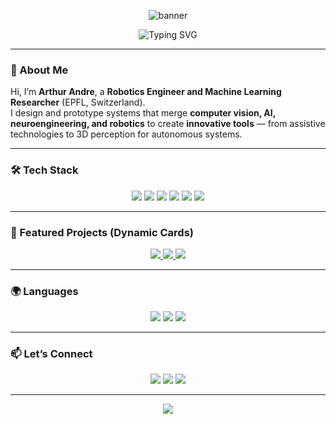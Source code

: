 <!-- Animated Banner -->
<p align="center">
  <img src="https://capsule-render.vercel.app/api?type=waving&color=0:007BFF,100:00C6FF&height=200&section=header&text=Arthur%20Andre&fontSize=48&fontColor=ffffff&animation=fadeIn" alt="banner"/>
</p>

<!-- Typing effect for title -->
<p align="center">
  <img src="https://readme-typing-svg.demolab.com?font=Fira+Code&weight=600&size=28&pause=1000&color=007BFF&center=true&vCenter=true&width=600&lines=Robotics+Engineer;Machine+Learning+Researcher;Computer+Vision+Enthusiast;Always+Building+Something+New" alt="Typing SVG" />
</p>

---

### 👋 About Me

Hi, I’m **Arthur Andre**, a **Robotics Engineer and Machine Learning Researcher** (EPFL, Switzerland).  
I design and prototype systems that merge **computer vision, AI, neuroengineering, and robotics** to create **innovative tools** — from assistive technologies to 3D perception for autonomous systems.

---

### 🛠 Tech Stack

<p align="center">
  <img src="https://img.shields.io/badge/Python-3776AB?style=for-the-badge&logo=python&logoColor=white" />
  <img src="https://img.shields.io/badge/C++-00599C?style=for-the-badge&logo=c%2B%2B&logoColor=white" />
  <img src="https://img.shields.io/badge/PyTorch-EE4C2C?style=for-the-badge&logo=pytorch&logoColor=white" />
  <img src="https://img.shields.io/badge/OpenCV-5C3EE8?style=for-the-badge&logo=opencv&logoColor=white" />
  <img src="https://img.shields.io/badge/SQL-4479A1?style=for-the-badge&logo=postgresql&logoColor=white" />
  <img src="https://img.shields.io/badge/Matlab-0076A8?style=for-the-badge&logo=mathworks&logoColor=white" />
</p>

---

### 🚀 Featured Projects (Dynamic Cards)

<p align="center">

<!-- DLAV-3DLOC -->
<a href="https://github.com/arthur-andre/DLAV-3DLOC">
  <img src="https://github-readme-stats.vercel.app/api/pin/?username=arthur-andre&repo=DLAV-3DLOC&theme=radical" />
</a>

<!-- fMRI Reconstruction -->
<a href="https://github.com/arthur-andre/frames-reconstrcution-from-fmri">
  <img src="https://github-readme-stats.vercel.app/api/pin/?username=arthur-andre&repo=frames-reconstrcution-from-fmri&theme=radical" />
</a>

<!-- ADA Project -->
<a href="https://epfl-ada.github.io/ada-2022-project-teamlovelace/">
  <img src="https://img.shields.io/badge/ADA%202022-Interactive%20Data%20Story-orange?style=for-the-badge&logo=githubpages" />
</a>

</p>

---

### 🌍 Languages

<p align="center">
  <img src="https://img.shields.io/badge/French-Native-blue?style=for-the-badge" />
  <img src="https://img.shields.io/badge/English-Proficient-red?style=for-the-badge" />
  <img src="https://img.shields.io/badge/German-Basic-green?style=for-the-badge" />
</p>

---

### 📫 Let’s Connect

<p align="center">
  <a href="mailto:arthur.andre0222@gmail.com"><img src="https://img.shields.io/badge/Email-arthur.andre0222%40gmail.com-blue?style=for-the-badge&logo=gmail" /></a>
  <a href="https://linkedin.com/in/arthur-andre"><img src="https://img.shields.io/badge/LinkedIn-Arthur%20Andre-blue?style=for-the-badge&logo=linkedin" /></a>
  <a href="https://github.com/arthur-andre"><img src="https://img.shields.io/badge/GitHub-arthur--andre-black?style=for-the-badge&logo=github" /></a>
</p>

---

<!-- Footer -->
<p align="center">
  <img src="https://capsule-render.vercel.app/api?type=waving&color=0:00C6FF,100:007BFF&height=120&section=footer" />
</p>
